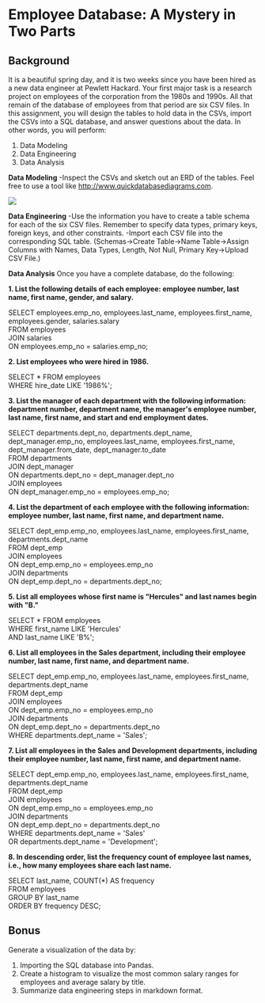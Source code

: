 # **Employee Database: A Mystery in Two Parts**

## **Background**
It is a beautiful spring day, and it is two weeks since you have been hired as a new data engineer at Pewlett Hackard. Your first major task is a research project on employees of the corporation from the 1980s and 1990s. All that remain of the database of employees from that period are six CSV files.
In this assignment, you will design the tables to hold data in the CSVs, import the CSVs into a SQL database, and answer questions about the data. In other words, you will perform:
  1. Data Modeling
  2. Data Engineering
  3. Data Analysis


**Data Modeling**
  -Inspect the CSVs and sketch out an ERD of the tables. Feel free to use a tool like http://www.quickdatabasediagrams.com.

![](https://user-images.githubusercontent.com/56764355/72566399-bb262f80-3881-11ea-992b-9f96227e7893.png)

**Data Engineering**
  -Use the information you have to create a table schema for each of the six CSV files. Remember to specify data types, primary keys, foreign keys, and other constraints.
  -Import each CSV file into the corresponding SQL table. (Schemas->Create Table->Name Table->Assign Columns with Names, Data Types, Length, Not Null, Primary Key->Upload CSV File.)
   
**Data Analysis**
Once you have a complete database, do the following:

  **1. List the following details of each employee: employee number, last name, first name, gender, and salary.**

SELECT employees.emp_no, employees.last_name, employees.first_name, employees.gender, salaries.salary\
FROM employees\
JOIN salaries\
ON employees.emp_no = salaries.emp_no;

  **2. List employees who were hired in 1986.**

SELECT * FROM employees\
WHERE hire_date LIKE '1986%';

  **3. List the manager of each department with the following information: department number, department name, the manager's employee number, last name, first name, and start and end employment dates.**

SELECT departments.dept_no, departments.dept_name, dept_manager.emp_no, employees.last_name, employees.first_name, dept_manager.from_date, dept_manager.to_date\
FROM departments\
JOIN dept_manager\
ON departments.dept_no = dept_manager.dept_no\
JOIN employees\
ON dept_manager.emp_no = employees.emp_no;

  **4. List the department of each employee with the following information: employee number, last name, first name, and department name.**

SELECT dept_emp.emp_no, employees.last_name, employees.first_name, departments.dept_name\
FROM dept_emp\
JOIN employees\
ON dept_emp.emp_no = employees.emp_no\
JOIN departments\
ON dept_emp.dept_no = departments.dept_no;

  **5. List all employees whose first name is "Hercules" and last names begin with "B."**

SELECT * FROM employees\
WHERE first_name LIKE 'Hercules'\
AND last_name LIKE 'B%';

  **6. List all employees in the Sales department, including their employee number, last name, first name, and department name.**

SELECT dept_emp.emp_no, employees.last_name, employees.first_name, departments.dept_name\
FROM dept_emp\
JOIN employees\
ON dept_emp.emp_no = employees.emp_no\
JOIN departments\
ON dept_emp.dept_no = departments.dept_no\
WHERE departments.dept_name = 'Sales';

  **7. List all employees in the Sales and Development departments, including their employee number, last name, first name, and department name.**

SELECT dept_emp.emp_no, employees.last_name, employees.first_name, departments.dept_name\
FROM dept_emp\
JOIN employees\
ON dept_emp.emp_no = employees.emp_no\
JOIN departments\
ON dept_emp.dept_no = departments.dept_no\
WHERE departments.dept_name = 'Sales'\
OR departments.dept_name = 'Development';

  **8. In descending order, list the frequency count of employee last names, i.e., how many employees share each last name.**

SELECT last_name, COUNT(*) AS frequency\
FROM employees\
GROUP BY last_name\
ORDER BY frequency DESC;

## **Bonus**
Generate a visualization of the data by: 
  1. Importing the SQL database into Pandas. 
  2. Create a histogram to visualize the most common salary ranges for employees and average salary by title. 
  3. Summarize data engineering steps in markdown format. 
  
  

